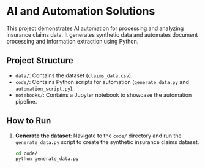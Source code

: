 # AI and Automation Solutions

This project demonstrates AI automation for processing and analyzing insurance claims data. It generates synthetic data and automates document processing and information extraction using Python.

## Project Structure

- `data/`: Contains the dataset (`claims_data.csv`).
- `code/`: Contains Python scripts for automation (`generate_data.py` and `automation_script.py`).
- `notebooks/`: Contains a Jupyter notebook to showcase the automation pipeline.

## How to Run

1. **Generate the dataset**:
   Navigate to the `code/` directory and run the `generate_data.py` script to create the synthetic insurance claims dataset.
   ```bash
   cd code/
   python generate_data.py

